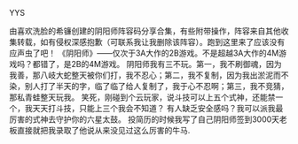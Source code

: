 YYS

由喜欢洗脸的希镰创建的阴阳师阵容码分享合集，有些附带操作，阵容来自其他收集转载，如有侵权深感抱歉（可联系我让我删除该阵容）。跑到这里来了应该没有应声虫了吧！
《阴阳师》——仅次于3A大作的2B游戏。不是超越3A大作的4M游戏吗？都错了，是2B的4M游戏。
阴阳师我有三不玩。第一，我不刷御魂，因为我善，那八岐大蛇整天被你们打，我不忍心；第二，我不复制，因为我出淤泥而不染，别人打了半天的字，临了临了给人复制了，我于心不忍啊；第三，我不竞猜，那私青蛙整天玩我。
笑死，刚碰到个云玩家，说斗技可以上五个式神，还能禁一个，我天天打斗技，只能上三个我会不知道？
有人缺乏安全感吗？我可以派我最厉害的式神去守护你的六星太鼓。
投简历的时候我写了自己阴阳师签到3000天老板直接就把我录取了他说从来没见过这么厉害的牛马.
